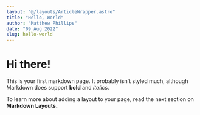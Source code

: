```yaml
---
layout: "@/layouts/ArticleWrapper.astro"
title: "Hello, World"
author: "Matthew Phillips"
date: "09 Aug 2022"
slug: hello-world
---
```


# Hi there!

This is your first markdown page. It probably isn't styled much, although
Markdown does support **bold** and _italics._

To learn more about adding a layout to your page, read the next section on **Markdown Layouts.**
